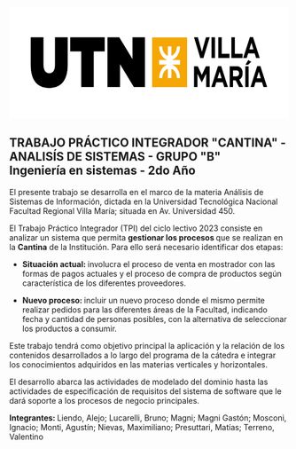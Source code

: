 <p></p><img src="https://github.com/ignamosconi/ASI/blob/master/Imagenes/Marca%20de%20agua%20SIMPLE%20-%20UTN%20FRVM.png" align-items="center" width="700" height="200">
<h2> TRABAJO PRÁCTICO INTEGRADOR "CANTINA" - ANALISÍS DE SISTEMAS - GRUPO "B" <br> Ingeniería en sistemas - 2do Año </br></h2>

<p> El presente trabajo se desarrolla en el marco de la materia Análisis de Sistemas de Información, dictada en la Universidad Tecnológica Nacional Facultad Regional Villa María; situada en Av. Universidad 450. </p>

<p> El Trabajo Práctico Integrador (TPI) del ciclo lectivo 2023 consiste en analizar un sistema que permita <b> gestionar los procesos </b> que se realizan en la <b> Cantina</b> de la Institución. Para ello será necesario identificar dos etapas:</p>

<ul>
   <li> <b> Situación actual: </b> involucra el proceso de venta en mostrador con las formas de pagos actuales y el proceso de compra de productos según característica de los diferentes proveedores. </li>
   
   <p></p>
   
   <li> <b> Nuevo proceso: </b> incluir un nuevo proceso donde el mismo permite realizar pedidos para las diferentes áreas de la Facultad, indicando fecha y cantidad de personas posibles, con la alternativa de seleccionar los productos a consumir.</li>
</ul>

<p> Este trabajo tendrá como objetivo principal la aplicación y la relación de los contenidos desarrollados a lo largo del programa de la cátedra e integrar los conocimientos adquiridos en las materias verticales y horizontales. </p>

<p> El desarrollo abarca las actividades de modelado del dominio hasta las actividades de especificación de requisitos del sistema de software que le dará soporte a los procesos de negocio principales. </p>

<b> Integrantes: </b> Liendo, Alejo; Lucarelli, Bruno; Magni; Magni Gastón; Mosconi, Ignacio; Monti, Agustín; Nievas, Maximiliano; Presuttari, Matías; Terreno, Valentino



